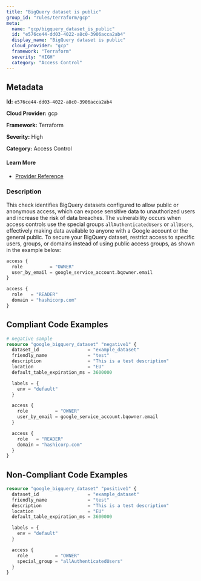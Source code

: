 ```yaml
---
title: "BigQuery dataset is public"
group_id: "rules/terraform/gcp"
meta:
  name: "gcp/bigquery_dataset_is_public"
  id: "e576ce44-dd03-4022-a8c0-3906acca2ab4"
  display_name: "BigQuery dataset is public"
  cloud_provider: "gcp"
  framework: "Terraform"
  severity: "HIGH"
  category: "Access Control"
---
```

## Metadata

**Id:** `e576ce44-dd03-4022-a8c0-3906acca2ab4`

**Cloud Provider:** gcp

**Framework:** Terraform

**Severity:** High

**Category:** Access Control

#### Learn More

 - [Provider Reference](https://www.terraform.io/docs/providers/google/r/bigquery_dataset.html)

### Description

 This check identifies BigQuery datasets configured to allow public or anonymous access, which can expose sensitive data to unauthorized users and increase the risk of data breaches. The vulnerability occurs when access controls use the special groups `allAuthenticatedUsers` or `allUsers`, effectively making data available to anyone with a Google account or the general public. To secure your BigQuery dataset, restrict access to specific users, groups, or domains instead of using public access groups, as shown in the example below:

```terraform
access {
  role          = "OWNER"
  user_by_email = google_service_account.bqowner.email
}

access {
  role   = "READER"
  domain = "hashicorp.com"
}
```


## Compliant Code Examples
```terraform
# negative sample
resource "google_bigquery_dataset" "negative1" {
  dataset_id                  = "example_dataset"
  friendly_name               = "test"
  description                 = "This is a test description"
  location                    = "EU"
  default_table_expiration_ms = 3600000

  labels = {
    env = "default"
  }

  access {
    role          = "OWNER"
    user_by_email = google_service_account.bqowner.email
  }

  access {
    role   = "READER"
    domain = "hashicorp.com"
  }
}

```
## Non-Compliant Code Examples
```terraform
resource "google_bigquery_dataset" "positive1" {
  dataset_id                  = "example_dataset"
  friendly_name               = "test"
  description                 = "This is a test description"
  location                    = "EU"
  default_table_expiration_ms = 3600000

  labels = {
    env = "default"
  }

  access {
    role          = "OWNER"
    special_group = "allAuthenticatedUsers"
  }
}
```
